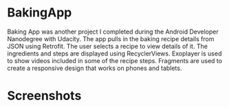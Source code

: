 # BakingApp
Baking App was another project I completed during the Android Developer Nanodegree with Udacity.
The app pulls in the baking recipe details from JSON using Retrofit. The user selects a recipe to view details of it.
The ingredients and steps are displayed using RecyclerViews. Exoplayer is used to show videos included in some of the recipe steps.
Fragments are used to create a responsive design that works on phones and tablets. 

# Screenshots

